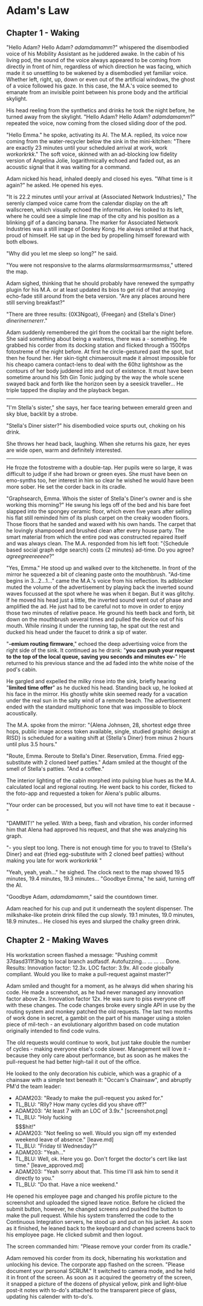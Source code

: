 # **Adam's Law** #

## Chapter 1 - Waking ##

"Hello Adam? Hello Adam? *adamdamamm*?" whispered the disembodied voice of his Mobility Assistant as he juddered awake. In the cabin of his living pod, the sound of the voice always appeared to be coming from directly in front of him, regardless of which direction he was facing, which made it so unsettling to be  wakened by a disembodied yet familiar voice. Whether left, right, up, down or even out of the artificial windows, the ghost of a voice followed his gaze. In this case, the M.A.'s  voice seemed to emanate from an invisible point between his prone body and the artificial skylight. 

His head reeling from the synthetics and drinks he took the night before, he turned away from the skylight. "Hello Adam? Hello Adam? *adamdamamm*?" repeated the voice, now coming from the closed sliding door of the pod.

"Hello Emma." he spoke, activating its AI. The M.A. replied, its voice now coming from the water-recycler below the sink in the mini-kitchen: "There are exactly 23 minutes until your scheduled arrival at work, work *workorkrkk*." The soft voice, skinned with an ad-blocking low fidelity version of Angelina Jolie, logarithmically echoed and faded out, as an acoustic signal that it was waiting for a command.

 Adam nicked his head, inhaled deeply and closed his eyes. "What time is it again?" he asked. He opened his eyes.

"It is 22.2 minutes until your arrival at {Associated Network Industries}," The serenly clamped voice came from the calendar display on the aft wallscreen, which visually echoed the information. He looked to its left, where he could see a simple line map of the city and his position as a blinking gif of a dancing banana. The marker for Associated Network Industries was a still image of Donkey Kong. He always smiled at that hack, proud of himself. He sat up in the bed by propelling himself foreward with both elbows. 

"Why did you let me sleep so long?" he said.

"You were not responsive to the alarms *alarmslarmsarmsrmsmss*,"  uttered the map.

Adam sighed, thinking that he should probably have renewed the sympathy plugin for his M.A. or at least updated its bios to get rid of that annoying echo-fade still around from the beta version.  "Are any places around here still serving breakfast?"

"There are three results: {0X3Ngoat}, {Freegan} and {Stella's Diner} *dinerinernererr*." 

Adam suddenly remembered the girl from the cocktail bar the night before.  She said something about being a waitress, there was a - something. He grabbed his corder from its docking station and flicked through a 1500fps fotostreme of the night before. At first he circle-gestured past the spot, but then he found her. Her skin-tight chimaerosuit made it almost impossible for his cheapo camera contact-lens to deal with the 60hz lightshow as the contours of her body juddered into and out of existence. It must have been sometime around his 5th Gin Tonic judging by the way the whole scene swayed back and forth like the horizon seen by a seesick traveller...  He triple tapped the display and the playback began.

***
"I'm Stella's sister," she says, her face tearing between emerald green and sky blue, backlit by a strobe. 

"Stella's Diner sister?" his disembodied voice spurts out, choking on his drink.

She throws her head back, laughing. When she returns his gaze, her eyes are wide open, warm and definitely interested. 
***

He froze the fotostreme with a double-tap. Her pupils were so large, it was difficult to judge if she had brown or green eyes.  She must have been on emo-synths too, her interest in him so clear he wished he would have been more sober. He set the corder back in its cradle. 

"Graphsearch, Emma. Whois the sister of Stella's Diner's owner and is she working this morning?"  He swung his legs off of the bed and his bare feet slapped into the spongey ceramic floor, which even five years after selling his flat still reminded him of its plush carpet on the creaky wooden floors. Those floors that he sanded and waxed with his own hands. The carpet that he lovingly shampooed and brushed clean after every house party. The smart material from which the entire pod was constructed repaired itself and was always clean. The M.A. responded from his left foot: "{Schedule based social graph edge search} costs {2 minutes} ad-time. Do you agree?*agreegreereeeee*?"

"Yes, Emma."  He stood up and walked over to the kitchenette. In front of the mirror he squeezed a bit of cleaning paste onto the mouthbrush. "Ad-time begins in 3...2...1..." came the M.A.'s voice from his reflection. Its adblocker muted the volume of the advertisement by playing back the inverted sound waves focussed at the spot where he was when it began. But it was glitchy. If he moved his head just a little, the inverted sound went out of phase and amplified the ad. He just had to be careful not to move in order to enjoy those two minutes of relative peace. He ground his teeth back and forth, bit down on the mouthbrush several times and pulled the device out of his mouth. While rinsing it under the running tap, he spat out the rest and ducked his head under the faucet to drink a sip of water. 

"**-emium routing firmware**," echoed the deep advertising voice from the right side of the sink. It continued as he drank: "**you can push your request to the top of the local queue, saving you seconds and minutes ev-**"  He returned to his previous stance and the ad faded into the white noise of the pod's cabin.

He gargled and expelled the milky rinse into the sink, briefly hearing "**limited time offer**" as he ducked his head. Standing back up, he looked at his face in the mirror. His ghostly white skin seemed ready for a vacation under the real sun in the salty wind of a remote beach. The advertisement ended with the standard multiphonic tone that was impossible to block acoustically. 

The M.A. spoke from the mirror: "{Alena Johnsen, 28, shortest edge three hops, public image access token available, single, studied graphic design at RISD} is scheduled for a waiting shift at {Stella's Diner} from minus 2 hours until plus 3.5 hours." 

"Route, Emma. Reroute to Stella's Diner. Reservation, Emma. Fried egg-substitute with 2 cloned beef patties." Adam smiled at the thought of the smell of Stella's patties. "And a coffee."

The interior lighting of the cabin morphed into pulsing blue hues as the M.A. calculated local and regional routing. He went back to his corder, flicked to the foto-app and requested a token for Alena's public albums.

"Your order can be processed, but you will not have time to eat it because -"

"DAMMIT!" he yelled. With a beep, flash and vibration, his corder informed him that Alena had approved his request, and that she was analyzing his graph. 

"- you slept too long. There is not enough time for you to travel to {Stella's Diner} and eat {fried egg-substitute with 2 cloned beef patties} without making you late for work *workorkrkk* " 

"Yeah, yeah, yeah..." he sighed. The clock next to the map showed 19.5 minutes, 19.4  minutes, 19.3 minutes... "Goodbye Emma," he said, turning off the AI. 

"Goodbye Adam, *adamdamamm*," said the countdown timer.

Adam reached for his cup and put it underneath the soylent dispenser. The milkshake-like protein drink filled the cup slowly. 19.1 minutes, 19.0 minutes, 18.9 minutes... He closed his eyes and slurped the chalky green drink.

## Chapter 2 - Making Waves

His workstation screen flashed a message: "Pushing commit 37dasd311f3hdg to local branch asdfasdf. Autofuzzing... ... ... ... Done. Results: Innovation factor: 12.3x. LOC factor: 3.9x. All code globally compliant. Would you like to make a pull-request against master?"

Adam smiled and thought for a moment, as he always did when sharing his code. He made a screenshot, as he had never managed any innovation factor above 2x. Innovation factor 12x. He was sure to piss everyone off with these changes. The code changes broke every single API in use by the routing system and monkey patched the old requests. The last two months of work done in secret, a gambit on the part of his manager using a stolen piece of mil-tech - an evolutionary algorithm based on code mutation originally intended to find code vulns. 

The old requests would continue to work, but just take double the number of cycles - making everyone else's code slower. Management will love it - because they only care about performance, but as soon as he makes the pull-request he had better high-tail it out of the office.

He looked to the only decoration his cubicle, which was a graphic of a chainsaw with a simple text beneath it: "Occam's Chainsaw", and abruptly PM'd the team leader: 

- ADAM203: "Ready to make the pull-request you asked for."
- TL_BLU: "Rlly? How many cycles did you shave off?"
- ADAM203: "At least 7 with an LOC of 3.9x." [screenshot.png]
- TL_BLU: "Holy fucking $$$$$$$hit!"
- ADAM203:  "Not feeling so well. Would you sign off my extended weekend leave of absence." [leave.md]
- TL_BLU: "Friday til Wednesday?"
- ADAM203: "Yeah..."
- TL_BLU: Well, ok. Here you go. Don't forget the doctor's cert like last time." [leave_approved.md]
- ADAM203: "Yeah sorry about that. This time I'll ask him to send it directly to you."
- TL_BLU: "Do that. Have a nice weekend."

He opened his employee page and changed his profile picture to the screenshot and uploaded the signed leave notice. Before he clicked the submit button, however, he changed screens and pushed the button to make the pull request. While his system transferred the code to the Continuous Integration servers, he stood up and put on his jacket. As soon as it finished, he leaned back to the keyboard and changed screens back to his employee page. He clicked submit and then logout.

The screen commanded him: "Please remove your corder from its cradle." 

Adam removed his corder from its dock, hibernating his workstation and unlocking his device. The corporate app flashed on the screen. "Please document your personal SCRUM." It switched to camera mode, and he held it in front of the screen. As soon as it acquired the geometry of the screen, it snapped a picture of the dozens of physical yellow, pink and light-blue post-it notes with to-do's attached to the transparent piece of glass, updating his calender with to-do's.

